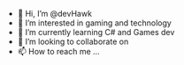- 👋 Hi, I’m @devHawk
- 👀 I’m interested in gaming and technology
- 🌱 I’m currently learning C# and Games dev
- 💞️ I’m looking to collaborate on 
- 📫 How to reach me ...

<!---
devHawk88/devHawk88 is a ✨ special ✨ repository because its `README.md` (this file) appears on your GitHub profile.
You can click the Preview link to take a look at your changes.
--->
